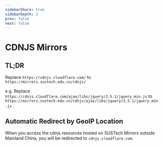 ```yaml
---
sidebarShare: true
sidebarDepth: 3
prev: false
next: false
---
```


# CDNJS Mirrors

## TL;DR

Replace `https://cdnjs.cloudflare.com/` to `https://mirrors.sustech.edu.cn/cdnjs/`

e.g. Replace `https://cdnjs.cloudflare.com/ajax/libs/jquery/3.5.1/jquery.min.js` to `https://mirrors.sustech.edu.cn/cdnjs/ajax/libs/jquery/3.5.1/jquery.min.js` .

## Automatic Redirect by GeoIP Location

When you access the cdnjs resources hosted on SUSTech Mirrors outside Mainland China, you will be redirected to `cdnjs.cloudflare.com`.